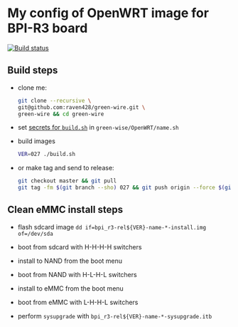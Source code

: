 # My config of OpenWRT image for BPI-R3 board

[![Build status](https://github.com/raven428/green-wire/actions/workflows/test-build.yaml/badge.svg)](https://github.com/raven428/green-wire/actions/workflows/test-build.yaml)

## Build steps

- clone me:

  ```bash
  git clone --recursive \
  git@github.com:raven428/green-wire.git \
  green-wire && cd green-wire
  ```

- set [secrets for `build.sh`](build.sh#L60-L106) in `green-wise/OpenWRT/name.sh`
- build images

  ```bash
  VER=027 ./build.sh
  ```

- or make tag and send to release:

  ```bash
  git checkout master && git pull
  git tag -fm $(git branch --sho) 027 && git push origin --force $(git describe)
  ```

## Clean eMMC install steps

- flash sdcard image `dd if=bpi_r3-rel${VER}-name-*-install.img of=/dev/sda`

- boot from sdcard with H-H-H-H switchers

- install to NAND from the boot menu

- boot from NAND with H-L-H-L switchers

- install to eMMC from the boot menu

- boot from eMMC with L-H-H-L switchers

- perform `sysupgrade` with `bpi_r3-rel${VER}-name-*-sysupgrade.itb`
